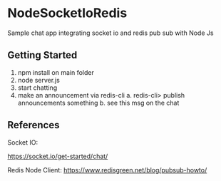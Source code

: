# NodeSocketIoRedis
Sample chat app integrating socket io and redis pub sub with Node Js

## Getting Started
1. npm install on main folder
2. node server.js
3. start chatting
4. make an announcement via redis-cli
   a. redis-cli> publish announcements something
   b. see this msg on the chat


## References
Socket IO:

https://socket.io/get-started/chat/


Redis Node Client:
https://www.redisgreen.net/blog/pubsub-howto/